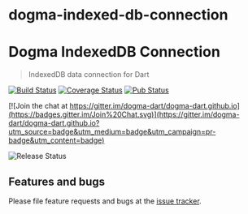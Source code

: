 # dogma-indexed-db-connection

# Dogma IndexedDB Connection
> IndexedDB data connection for Dart

[![Build Status](http://beta.drone.io/api/badges/dogma-dart/dogma-indexed-db-connection/status.svg)](http://beta.drone.io/dogma-dart/dogma-indexed-db-connection)
[![Coverage Status](https://aircover.co/badges/dogma-dart/dogma-indexed-db-connection/coverage.svg)](https://aircover.co/dogma-dart/dogma-indexed-db-connection)
[![Pub Status](https://img.shields.io/pub/v/dogma_indexed_db_connection.svg)](https://pub.dartlang.org/packages/dogma_indexed_db_connection)

[![Join the chat at https://gitter.im/dogma-dart/dogma-dart.github.io](https://badges.gitter.im/Join%20Chat.svg)](https://gitter.im/dogma-dart/dogma-dart.github.io?utm_source=badge&utm_medium=badge&utm_campaign=pr-badge&utm_content=badge)

![Release Status](https://img.shields.io/badge/status-alpha-red.svg?style=flat)

## Features and bugs

Please file feature requests and bugs at the [issue tracker][tracker].

[tracker]: https://github.com/dogma-dart/dogma-indexed-db-connection/issues
